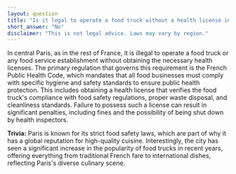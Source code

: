 ```yaml
---
layout: question
title: "Is it legal to operate a food truck without a health license in central Paris?"
short_answer: "No"
disclaimer: "This is not legal advice. Laws may vary by region."
---
```


In central Paris, as in the rest of France, it is illegal to operate a food truck or any food service establishment without obtaining the necessary health licenses. The primary regulation that governs this requirement is the French Public Health Code, which mandates that all food businesses must comply with specific hygiene and safety standards to ensure public health protection. This includes obtaining a health license that verifies the food truck's compliance with food safety regulations, proper waste disposal, and cleanliness standards. Failure to possess such a license can result in significant penalties, including fines and the possibility of being shut down by health inspectors.

**Trivia:** Paris is known for its strict food safety laws, which are part of why it has a global reputation for high-quality cuisine. Interestingly, the city has seen a significant increase in the popularity of food trucks in recent years, offering everything from traditional French fare to international dishes, reflecting Paris's diverse culinary scene.
